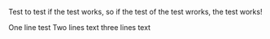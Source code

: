 Test to test if the test works, so if the test of the test wrorks, the test works!

One line test
Two lines text
three lines text
